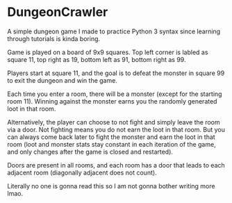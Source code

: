 # DungeonCrawler
A simple dungeon game I made to practice Python 3 syntax since learning through tutorials is kinda boring.

Game is played on a board of 9x9 squares. Top left corner is labled as square 11, top right as 19, bottom left as 91, bottom right as 99.

Players start at square 11, and the goal is to defeat the monster in square 99 to exit the dungeon and win the game.

Each time you enter a room, there will be a monster (except for the starting room 11). Winning against the monster earns you the randomly generated loot in that room. 

Alternatively, the player can choose to not fight and simply leave the room via a door. Not fighting means you do not earn the loot in that room. But you can always come back later to fight the monster and earn the loot in that room (loot and monster stats stay constant in each iteration of the game, and only changes after the game is closed and restarted).

Doors are present in all rooms, and each room has a door that leads to each adjacent room (diagonally adjacent does not count).

Literally no one is gonna read this so I am not gonna bother writing more lmao.
